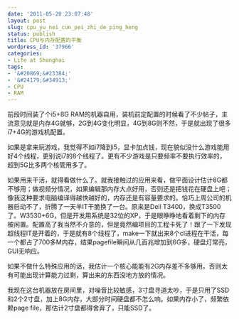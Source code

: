 ```yaml
---
date: '2011-05-20 23:07:48'
layout: post
slug: cpu_yu_nei_cun_pei_zhi_de_ping_heng
status: publish
title: CPU与内存配置的平衡
wordpress_id: '37966'
categories:
- Life at Shanghai
tags:
- '&#20869;&#23384;'
- '&#24179;&#34913;'
- CPU
- RAM
---
```


前段时间装了个i5+8G RAM的机器自用，装机前定配置的时候看了不少帖子，主流意见就是内存4G就够，2G到4G变化明显，4G到8G则不然，于是就出现了很多i7+4G的游戏机配置。




如果是拿来玩游戏，我觉得不如i7降到i5，显卡加点钱，现在貌似没什么游戏能用好4个线程，更别说i7的8个线程了。更有不少游戏是只要频率不要执行效率的，超到5G比多两个核管用多了。




如果用来干活，就得看做什么了。就我接触过的应用来看，做平面设计估计8G都不够用；做视频分情况，如果编辑那内存大点好用，否则还是把钱花在硬盘上吧；像我这种要求电脑编译得越快越好的，内存还是有容量要求的。恰巧上周公司的机器启动不了，折腾了一天半IT干脆换了一台。原来是Dell T3400，换成T3500了。W3530+6G，但是开发用系统是32位的XP，于是眼睁睁地看着剩下的内存被闲置。配置高了我当然不介意的，但是竟然编项目的工程卡死了！跟了一下发现超线程IT是开着的，于是就有8个线程了，make一下就出来8个cl进程在干活，每一个都占了700多M内存，结果pagefile瞬间从几百兆增加到6G多，硬盘灯常亮，GUI无响应。




如果不做什么特殊应用的话，我估计一个核心能能有2G内存差不多够用。否则太有可能出现计算能力过剩，算出来的东西没地方放的情况。




我现在这台机器放在房间里，对噪音比较敏感，3寸盘寻道太吵，于是只用了SSD和2个2寸盘，加上8G内存，大部分时间硬盘都不怎么响。如果内存小了，频繁依赖page file，那估计2寸盘都得舍弃了，只能SSD了。

